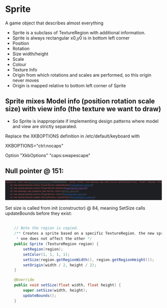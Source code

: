 # Sprite
A game object that describes almost everything
* Sprite is a subclass of TextureRegion with additional information.
* Sprite is always rectangular x0,y0 is in bottom left corner
* Position
* Rotation
* Size width/height
* Scale
* Colour
* Texture Info
* Origin from which rotations and scales are performed, so this origin never moves
* Origin is mapped relative to bottom left corner of Sprite

## Sprite mixes Model info (position rotation scale size) with view info (the texture we want to draw)
* So Sprite is inappropriate if implementing design patterns where model and view are strictly separated.


Replace the XKBOPTIONS definition in /etc/default/keyboard with

XKBOPTIONS="ctrl:nocaps"

Option "XkbOptions" "caps:swapescape"

## Null pointer @ 151:
![img.png](CommentaryResources/nullPointer151.png)

Set size is called from init (constructor) @ 84, meaning SetSize calls updateBounds before they exist:

```java

	// Note the region is copied.
	/** Creates a sprite based on a specific TextureRegion, the new sprite's region is a copy of the parameter region - altering
	 * one does not affect the other */
	public Sprite (TextureRegion region) {
		setRegion(region);
		setColor(1, 1, 1, 1);
		setSize(region.getRegionWidth(), region.getRegionHeight());
		setOrigin(width / 2, height / 2);
	}
```
```java
    @Override
    public void setSize(float width, float height) {
        super.setSize(width, height);
        updateBounds();
    }
```
